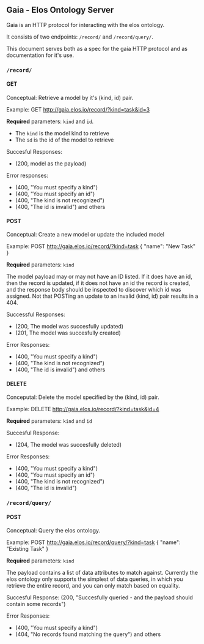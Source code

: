 Gaia - Elos Ontology Server
---------------------------

Gaia is an HTTP protocol for interacting with the elos ontology. 

It consists of  two endpoints: `/record/` and `/record/query/`.

This document serves both as a spec for the gaia HTTP protocol and as documentation for it's use.

### `/record/`

#### GET

Conceptual: Retrieve a model by it's (kind, id) pair.

Example: GET http://gaia.elos.io/record/?kind=task&id=3


**Required** parameters: `kind` and `id`.

 * The `kind` is the model kind to retrieve
 * The `id` is the id of the model to retrieve

Succesful Responses:
 * (200, model as the payload)


Error responses:
 * (400, "You must specify a kind")
 * (400, "You must specify an id")
 * (400, "The kind is not recognized")
 * (400, "The id is invalid")
 and others

#### POST

Conceptual: Create a new model or update the included model

Example: POST http://gaia.elos.io/record/?kind=task
            {
                "name": "New Task"
            }

**Required** parameters: `kind`

The model payload may or may not have an ID listed. If it does have an id, then the record is updated, if it does not have an id the record is created, and the response body should be inspected to discover which id was assigned. Not that POSTing an update to an invalid (kind, id) pair results in a 404.

Successful Responses:
 * (200, The model was succesfully updated)
 * (201, The model was succesfully created)

Error Responses:
 * (400, "You must specify a kind")
 * (400, "The kind is not recognized")
 * (400, "The id is invalid")
 and others

#### DELETE

Conceputal: Delete the model specified by the (kind, id) pair.

Example: DELETE http://gaia.elos.io/record/?kind=task&id=4

**Required** parameters: `kind` and `id`

Succesful Response:
 * (204, The model was succesfully deleted)

Error Responses:
 * (400, "You must specify a kind")
 * (400, "You must specify an id")
 * (400, "The kind is not recognized")
 * (400, "The id is invalid")

### `/record/query/`

#### POST

Conceptual: Query the elos ontology.

Example: POST http://gaia.elos.io/record/query/?kind=task
            {
                "name": "Existing Task"
            }

**Required** parameters: `kind`

The payload contains a list of data attributes to match against. Currently the elos ontology only supports the simplest of data queries, in which you retrieve the entire record, and you can only match based on equality.

Succesful Response:
    (200, "Succesfully queried - and the payload should contain some records")

Error Responses:
 * (400, "You must specify a kind")
 * (404, "No records found matching the query")
 and others


